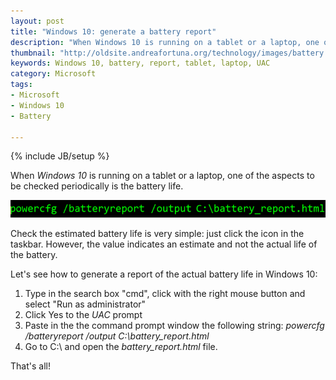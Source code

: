 ```yaml
---
layout: post
title: "Windows 10: generate a battery report"
description: "When Windows 10 is running on a tablet or a laptop, one of the aspects to be checked periodically is the battery life."
thumbnail: "http://oldsite.andreafortuna.org/technology/images/battery.png"
keywords: Windows 10, battery, report, tablet, laptop, UAC
category: Microsoft
tags: 
- Microsoft
- Windows 10
- Battery

---
```

{% include JB/setup %}


When *Windows 10* is running on a tablet or a laptop, one of the aspects to be checked periodically is the battery life.

![Battery Report](/technology/images/battery.png)
<!-- more -->

Check the estimated battery life is very simple: just click the icon in the taskbar.
However, the value indicates an estimate and not the actual life of the battery. 

Let's see how to generate a report of the actual battery life in Windows 10:

1. Type in the search box "cmd", click with the right mouse button and select "Run as administrator"
2. Click Yes to the *UAC* prompt
3. Paste in the the command prompt window  the following string: *powercfg /batteryreport /output C:\battery_report.html*
4. Go to C:\ and open the *battery_report.html* file.

That's all! 